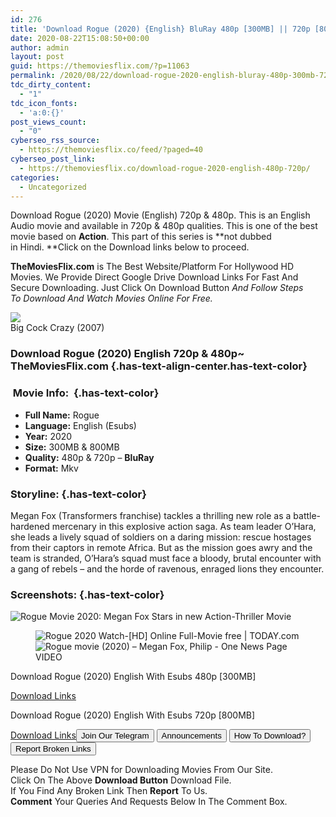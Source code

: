 ```yaml
---
id: 276
title: 'Download Rogue (2020) {English} BluRay 480p [300MB] || 720p [800MB]'
date: 2020-08-22T15:08:50+00:00
author: admin
layout: post
guid: https://themoviesflix.com/?p=11063
permalink: /2020/08/22/download-rogue-2020-english-bluray-480p-300mb-720p-800mb-2/
tdc_dirty_content:
  - "1"
tdc_icon_fonts:
  - 'a:0:{}'
post_views_count:
  - "0"
cyberseo_rss_source:
  - https://themoviesflix.co/feed/?paged=40
cyberseo_post_link:
  - https://themoviesflix.co/download-rogue-2020-english-480p-720p/
categories:
  - Uncategorized
---
```

Download Rogue (2020)&nbsp;Movie (English)&nbsp;720p&nbsp;&&nbsp;480p. This is an English Audio movie and available in&nbsp;720p&nbsp;&&nbsp;480p&nbsp;qualities. This is one of the best movie based on&nbsp;**Action**. This part of this series is&nbsp;**not dubbed in&nbsp;Hindi.&nbsp;**Click on the Download links below to proceed.

**TheMoviesFlix.com**&nbsp;is The Best Website/Platform For Hollywood HD Movies. We Provide Direct Google Drive Download Links For Fast And Secure Downloading. Just Click On Download Button&nbsp;_And Follow Steps To&nbsp;Download And Watch Movies Online For Free._

<div class="imdbwp imdbwp--movie dark">
  <div class="imdbwp__thumb">
    <a class="imdbwp__link" target="_blank" title="Big Cock Crazy" href="https://www.imdb.com/title/tt1157612/" rel="nofollow noopener noreferrer"><img class="imdbwp__img" src="https://themoviesflix.co/wp-content/plugins/imdb-for-wordpress/assets/img/placeholder.png" /></a>
  </div>
  
  <div class="imdbwp__content">
    <div class="imdbwp__header">
      <span class="imdbwp__title">Big Cock Crazy</span> (2007)
    </div>
  </div>
</div>

### Download Rogue&nbsp;(2020) English 720p & 480p~ TheMoviesFlix.com {.has-text-align-center.has-text-color}

### &nbsp;Movie Info:&nbsp; {.has-text-color}

  * **Full Name:** Rogue&nbsp;
  * **Language:**&nbsp;English (Esubs)
  * **Year:**&nbsp;2020
  * **Size:**&nbsp;300MB & 800MB
  * **Quality:**&nbsp;480p & 720p –&nbsp;**BluRay**
  * **Format:**&nbsp;Mkv

### Storyline: {.has-text-color}

Megan Fox (Transformers franchise) tackles a thrilling new role as a battle-hardened mercenary in this explosive action saga. As team leader O’Hara, she leads a lively squad of soldiers on a daring mission: rescue hostages from their captors in remote Africa. But as the mission goes awry and the team is stranded, O’Hara’s squad must face a bloody, brutal encounter with a gang of rebels – and the horde of ravenous, enraged lions they encounter.

### Screenshots: {.has-text-color}<figure class="wp-block-image">

![Rogue Movie 2020: Megan Fox Stars in new Action-Thriller Movie](https://philnews.ph/wp-content/uploads/2020/07/rogue-megan-fox.jpg) </figure> <figure class="wp-block-image">![Rogue 2020 Watch-[HD] Online Full-Movie free | TODAY.com](https://d2zcsajde7b23y.cloudfront.net/o/03a589a08150d6fef9cb957b634f297eb6727993.jpg)<figcaption>![Rogue movie (2020) – Megan Fox, Philip - One News Page VIDEO](https://video.newsserve.net/v/20200721/1309376993-Rogue-movie-2020-Megan-Fox-Philip-Winchester_hires.jpg)</figcaption></figure> 

<p class="has-text-align-center has-text-color has-medium-font-size">
  Download&nbsp;Rogue (2020) English With Esubs 480p&nbsp;[300MB]
</p>

<span class="mb-center maxbutton-3-center"><span class="maxbutton-3-container mb-container"><a class="maxbutton-3 maxbutton maxbutton-post-button" target="_blank" rel="nofollow noopener noreferrer" href="https://coinquint.com/a7475/"><span class="mb-text">Download Links</span></a></span></span>

<p class="has-text-align-center has-text-color has-medium-font-size">
  Download&nbsp;Rogue (2020) English With Esubs 720p&nbsp;[800MB]
</p>

<span class="mb-center maxbutton-3-center"><span class="maxbutton-3-container mb-container"><a class="maxbutton-3 maxbutton maxbutton-post-button" target="_blank" rel="nofollow noopener noreferrer" href="https://coinquint.com/a7478/"><span class="mb-text">Download Links</span></a></span></span><a href="https://t.me/themoviesflixcom" target="_blank" data-wpel-link="external" rel="nofollow external noopener noreferrer"><button class="button button5">Join Our Telegram</button></a> <a href="https://themoviesflix.co/download-rogue-2020-english-480p-720p/#" target="_blank" data-wpel-link="external" rel="nofollow external noopener noreferrer"><button class="button button5">Announcements</button></a> <a href="https://themoviesflix.com/how-to-download/" target="_blank" data-wpel-link="external" rel="nofollow external noopener noreferrer"><button class="button button5">How To Download?</button></a> <a href="https://themoviesflix.co/download-rogue-2020-english-480p-720p/#" target="_blank" data-wpel-link="external" rel="nofollow external noopener noreferrer"><button class="button button5">Report Broken Links</button></a> 

<div class="alert alert-danger">
  Please Do Not Use VPN for Downloading Movies From Our Site.
</div>

<div class="alert alert-success">
  Click On The Above <strong>Download Button</strong> Download File.
</div>

<div class="alert alert-warning">
  If You Find Any Broken Link Then <strong>Report</strong> To Us.
</div>

<div class="alert alert-info">
  <strong>Comment</strong> Your Queries And Requests Below In The Comment Box.
</div>
